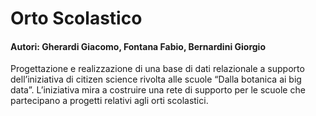 <h1> Orto Scolastico </h1>
<h4>Autori: Gherardi Giacomo, Fontana Fabio, Bernardini Giorgio</h4>

Progettazione e realizzazione di una base di dati relazionale a supporto dell’iniziativa di citizen science rivolta alle scuole “Dalla botanica ai big data”. L’iniziativa mira a costruire una rete di supporto per le scuole che partecipano a progetti relativi agli orti scolastici.
